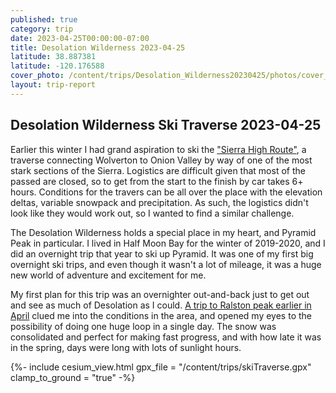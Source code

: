 ```yaml
---
published: true
category: trip
date: 2023-04-25T00:00:00-07:00
title: Desolation Wilderness 2023-04-25
latitude: 38.887381
latitude: -120.176588
cover_photo: /content/trips/Desolation_Wilderness20230425/photos/cover_photo.jpg
layout: trip-report
---
```



## Desolation Wilderness Ski Traverse 2023-04-25


Earlier this winter I had grand aspiration to ski the ["Sierra High Route"](http://skimountaineerssectionlachaptersc.org/trips/hirte09/hirte09.htm), a traverse connecting Wolverton to Onion Valley by way of one of the most stark sections of the Sierra. Logistics are difficult given that most of the passed are closed, so to get from the start to the finish by car takes 6+ hours. Conditions for the travers can be all over the place with the elevation deltas, variable snowpack and precipitation. As such, the logistics didn't look like they would work out, so I wanted to find a similar challenge. 

The Desolation Wilderness holds a special place in my heart, and Pyramid Peak in particular. I lived in Half Moon Bay for the winter of 2019-2020, and I did an overnight trip that year to ski up Pyramid. It was one of my first big overnight ski trips, and even though it wasn't a lot of mileage, it was a huge new world of adventure and excitement for me. 

My first plan for this trip was an overnighter out-and-back just to get out and see as much of Desolation as I could. [A trip to Ralston peak earlier in April](/content/trips/Ralston_Peak20230408/Ralston_Peak20230408) clued me into the conditions in the area, and opened my eyes to the possibility of doing one huge loop in a single day. The snow was consolidated and perfect for making fast progress, and with how late it was in the spring, days were long with lots of sunlight hours. 







{%- include cesium_view.html
	gpx_file = "/content/trips/skiTraverse.gpx"
	clamp_to_ground = "true" -%}
	


